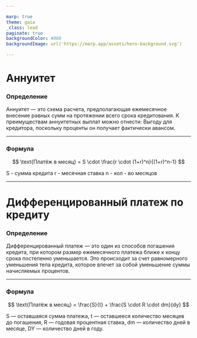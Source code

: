 ```yaml
---

marp: true
theme: gaia
_class: lead
paginate: true
backgroundColor: #000
backgroundImage: url('https://marp.app/assets/hero-background.svg')

---
```


# Аннуитет

### Определение

Аннуитет — это схема расчета, предполагающая ежемесячное внесение равных сумм на протяжении всего срока кредитования. К преимуществам аннуитетных выплат можно отнести: Выгоду для кредитора, поскольку проценты он получает фактически авансом.

---

### Формула

$$ \text{Платёж в месяц} = S \cdot \frac{r \cdot (1+r)^n}{(1+r)^n-1} $$

S - сумма кредита
r - месячная ставка
n - кол - во месяцов

---

# Дифференцированный платеж по кредиту

### Определение

Дифференцированный платеж — это один из способов погашения кредита, при котором размер ежемесячного платежа ближе к концу срока постепенно уменьшается. Это происходит за счет равномерного уменьшения тела кредита, которое влечет за собой уменьшение суммы начисляемых процентов.

---

### Формула

$$ \text{Платёж в месяц} = \frac{S}{t} + \frac{S \cdot R \cdot dm}{dy} $$

S — оставшаяся сумма платежа,
t — оставшееся количество месяцев до погашения,
R — годовая процентная ставка,
dm — количество дней в месяце,
DY — количество дней в году.
